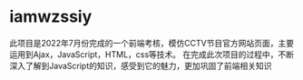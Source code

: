 # iamwzssiy
此项目是2022年7月份完成的一个前端考核，模仿CCTV节目官方网站页面，主要运用到Ajax，JavaScript，HTML，css等技术。
在完成此次项目的过程中，不断深入了解到JavaScript的知识，感受到它的魅力，更加巩固了前端相关知识
